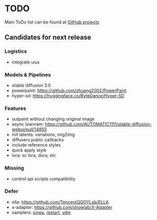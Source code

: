 # TODO

Main ToDo list can be found at [GitHub projects](https://github.com/users/vladmandic/projects)

## Candidates for next release

### Logistics

- integrate uiux

### Models & Pipelines

- stable diffusion 3.0
- powerpaint: <https://github.com/zhuang2002/PowerPaint>
- hyper-sd: <https://huggingface.co/ByteDance/Hyper-SD>
  

### Features

- outpaint without changing original image
- async lowvram: <https://github.com/AUTOMATIC1111/stable-diffusion-webui/pull/14855>
- init latents: variations, img2img
- diffusers public callbacks  
- include reference styles
- quick apply style
- lora: sc lora, dora, etc

### Missing

- control api scripts compatibility

### Defer

- ella: <https://github.com/TencentQQGYLab/ELLA>
- x-adapter: <https://github.com/showlab/X-Adapter>
- samplers: [smea](https://github.com/Koishi-Star/Euler-Smea-Dyn-Sampler), [restart](https://github.com/Newbeeer/diffusion_restart_sampling), [vdm](https://github.com/huggingface/diffusers/pull/7737)
